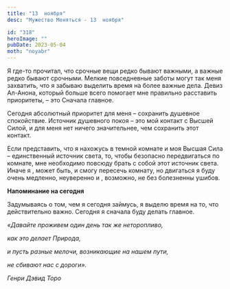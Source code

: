 ```yaml
---
title: "13  ноября"
desc: "Мужество Меняться - 13  ноября"

id: "318"
heroImage: ""
pubDate: 2023-05-04
moth: "noyabr"
---
```


Я где-то прочитал, что срочные вещи редко бывают важными, а важные редко
бывают срочными. Мелкие повседневные заботы могут так меня захватить, что я
забываю выделить время на более важные дела. Девиз Ал-Анона, который больше
всего помогает мне правильно расставить приоритеты, – это Сначала главное.

Сегодня абсолютный приоритет для меня – сохранить душевное спокойствие.
Источник душевного покоя – это мой контакт с Высшей Силой, и для меня нет
ничего значительнее, чем сохранить этот контакт.

Если представить, что я нахожусь в темной комнате и моя Высшая Сила –
единственный источник света, то, чтобы безопасно передвигаться по комнате, мне
необходимо повсюду брать с собой этот источник света. Иначе я , может быть, и
смогу пересечь комнату, но двигаться я буду очень медленно, неуверенно и ,
возможно, не без болезненны ушибов.

**Напоминание на сегодня**

Задумываясь о том, чем я сегодня займусь, я выделю время на то, что
действительно важно. Сегодня я сначала буду делать главное.

_«Давайте проживем один день так же неторопливо,_

_как это делает Природа,_

_и пусть разные мелочи, возникающие на нашем пути,_

_не сбивают нас с дороги»._

_Генри Дэвид Торо_
